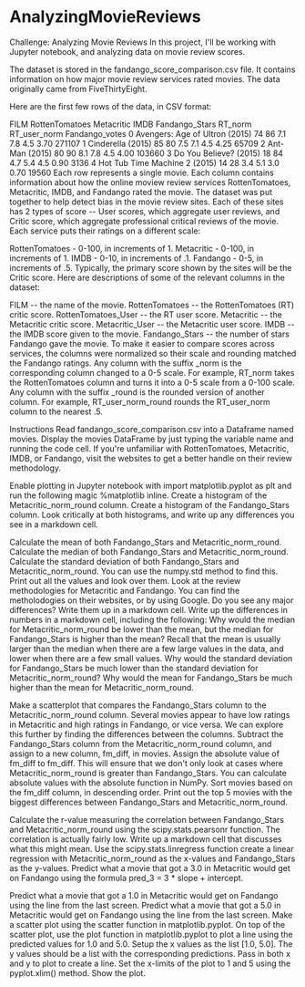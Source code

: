 # AnalyzingMovieReviews
Challenge: Analyzing Movie Reviews
In this project, I'll be working with Jupyter notebook, and analyzing data on movie review scores.

The dataset is stored in the fandango_score_comparison.csv file. It contains information on how major movie review services rated movies. The data originally came from FiveThirtyEight.

Here are the first few rows of the data, in CSV format:

FILM	RottenTomatoes	Metacritic	IMDB	Fandango_Stars	RT_norm	RT_user_norm	Fandango_votes
0	Avengers: Age of Ultron (2015)	74	86	7.1	7.8	4.5	3.70	271107
1	Cinderella (2015)	85	80	7.5	7.1	4.5	4.25	65709
2	Ant-Man (2015)	80	90	8.1	7.8	4.5	4.00	103660
3	Do You Believe? (2015)	18	84	4.7	5.4	4.5	0.90	3136
4	Hot Tub Time Machine 2 (2015)	14	28	3.4	5.1	3.0	0.70	19560
Each row represents a single movie. Each column contains information about how the online moview review services RottenTomatoes, Metacritic, IMDB, and Fandango rated the movie. The dataset was put together to help detect bias in the movie review sites. Each of these sites has 2 types of score -- User scores, which aggregate user reviews, and Critic score, which aggregate professional critical reviews of the movie. Each service puts their ratings on a different scale:

RottenTomatoes - 0-100, in increments of 1.
Metacritic - 0-100, in increments of 1.
IMDB - 0-10, in increments of .1.
Fandango - 0-5, in increments of .5.
Typically, the primary score shown by the sites will be the Critic score. Here are descriptions of some of the relevant columns in the dataset:

FILM -- the name of the movie.
RottenTomatoes -- the RottenTomatoes (RT) critic score.
RottenTomatoes_User -- the RT user score.
Metacritic -- the Metacritic critic score.
Metacritic_User -- the Metacritic user score.
IMDB -- the IMDB score given to the movie.
Fandango_Stars -- the number of stars Fandango gave the movie.
To make it easier to compare scores across services, the columns were normalized so their scale and rounding matched the Fandango ratings. Any column with the suffix _norm is the corresponding column changed to a 0-5 scale. For example, RT_norm takes the RottenTomatoes column and turns it into a 0-5 scale from a 0-100 scale. Any column with the suffix _round is the rounded version of another column. For example, RT_user_norm_round rounds the RT_user_norm column to the nearest .5.

Instructions
Read fandango_score_comparison.csv into a Dataframe named movies.
Display the movies DataFrame by just typing the variable name and running the code cell.
If you're unfamiliar with RottenTomatoes, Metacritic, IMDB, or Fandango, visit the websites to get a better handle on their review methodology.

Enable plotting in Jupyter notebook with import matplotlib.pyplot as plt and run the following magic %matplotlib inline.
Create a histogram of the Metacritic_norm_round column.
Create a histogram of the Fandango_Stars column.
Look critically at both histograms, and write up any differences you see in a markdown cell.

Calculate the mean of both Fandango_Stars and Metacritic_norm_round.
Calculate the median of both Fandango_Stars and Metacritic_norm_round.
Calculate the standard deviation of both Fandango_Stars and Metacritic_norm_round. You can use the numpy.std method to find this.
Print out all the values and look over them.
Look at the review methodologies for Metacritic and Fandango. You can find the metholodogies on their websites, or by using Google. Do you see any major differences? Write them up in a markdown cell.
Write up the differences in numbers in a markdown cell, including the following:
Why would the median for Metacritic_norm_round be lower than the mean, but the median for Fandango_Stars is higher than the mean? Recall that the mean is usually larger than the median when there are a few large values in the data, and lower when there are a few small values.
Why would the standard deviation for Fandango_Stars be much lower than the standard deviation for Metacritic_norm_round?
Why would the mean for Fandango_Stars be much higher than the mean for Metacritic_norm_round.

Make a scatterplot that compares the Fandango_Stars column to the Metacritic_norm_round column.
Several movies appear to have low ratings in Metacritic and high ratings in Fandango, or vice versa. We can explore this further by finding the differences between the columns.
Subtract the Fandango_Stars column from the Metacritic_norm_round column, and assign to a new column, fm_diff, in movies.
Assign the absolute value of fm_diff to fm_diff. This will ensure that we don't only look at cases where Metacritic_norm_round is greater than Fandango_Stars.
You can calculate absolute values with the absolute function in NumPy.
Sort movies based on the fm_diff column, in descending order.
Print out the top 5 movies with the biggest differences between Fandango_Stars and Metacritic_norm_round.

Calculate the r-value measuring the correlation between Fandango_Stars and Metacritic_norm_round using the scipy.stats.pearsonr function.
The correlation is actually fairly low. Write up a markdown cell that discusses what this might mean.
Use the scipy.stats.linregress function create a linear regression with Metacritic_norm_round as the x-values and Fandango_Stars as the y-values.
Predict what a movie that got a 3.0 in Metacritic would get on Fandango using the formula pred_3 = 3 * slope + intercept.

Predict what a movie that got a 1.0 in Metacritic would get on Fandango using the line from the last screen.
Predict what a movie that got a 5.0 in Metacritic would get on Fandango using the line from the last screen.
Make a scatter plot using the scatter function in matplotlib.pyplot.
On top of the scatter plot, use the plot function in matplotlib.pyplot to plot a line using the predicted values for 1.0 and 5.0.
Setup the x values as the list [1.0, 5.0].
The y values should be a list with the corresponding predictions.
Pass in both x and y to plot to create a line.
Set the x-limits of the plot to 1 and 5 using the pyplot.xlim() method.
Show the plot.


